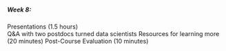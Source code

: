 ##### Week 8: 
Presentations (1.5 hours)  
Q&A with two postdocs turned data scientists
Resources for learning more (20 minutes)
Post-Course Evaluation (10 minutes)